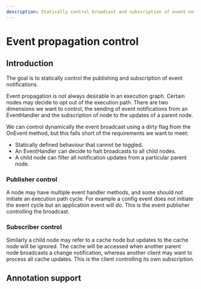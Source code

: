 ```yaml
---
description: Statically control broadcast and subscription of event notifications
---
```


# Event propagation control

## Introduction

The goal is to statically control the publishing and subscription of event notifications. 

Event propagation is not always desirable in an execution graph. Certain nodes may decide to opt out of the execution path. There are two dimensions we want to control, the sending of event notifications from an EventHandler and the subscription of node to the updates of a parent node.

We can control dynamically the event broadcast using a dirty flag from the OnEvent method, but this falls short of the requirements we want to meet:

* Statically defined behaviour that cannot be toggled.
* An EventHandler can decide to halt broadcasts to all child nodes.
* A child node can filter all notification updates from a particular parent node.

### Publisher control

A node may have multiple event handler methods, and some should not initiate an execution path cycle. For example a config event does not initiate the event cycle but an application event will do. This is the event publisher controlling the broadcast.

### Subscriber control

Similarly a child node may refer to a cache node but updates to the cache node will be ignored. The cache will be accessed when another parent node broadcasts a change notification, whereas another client may want to process all cache updates. This is the client controlling its own subscription.

## Annotation support





